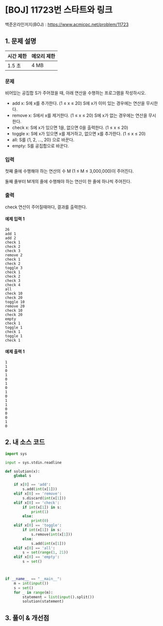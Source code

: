 # [BOJ] 11723번 스타트와 링크

백준온라인저지(BOJ) :  https://www.acmicpc.net/problem/11723


## 1. 문제 설명

| 시간 제한 | 메모리 제한 | 
| :-------- | :---------- |
| 1.5 초      | 4 MB      | 

### 문제

비어있는 공집합 S가 주어졌을 때, 아래 연산을 수행하는 프로그램을 작성하시오.

- add x: S에 x를 추가한다. (1 ≤ x ≤ 20) S에 x가 이미 있는 경우에는 연산을 무시한다.
- remove x: S에서 x를 제거한다. (1 ≤ x ≤ 20) S에 x가 없는 경우에는 연산을 무시한다.
- check x: S에 x가 있으면 1을, 없으면 0을 출력한다. (1 ≤ x ≤ 20)
- toggle x: S에 x가 있으면 x를 제거하고, 없으면 x를 추가한다. (1 ≤ x ≤ 20)
- all: S를 {1, 2, ..., 20} 으로 바꾼다.
- empty: S를 공집합으로 바꾼다.

### 입력

첫째 줄에 수행해야 하는 연산의 수 M (1 ≤ M ≤ 3,000,000)이 주어진다.

둘째 줄부터 M개의 줄에 수행해야 하는 연산이 한 줄에 하나씩 주어진다.

### 출력

check 연산이 주어질때마다, 결과를 출력한다.

#### 예제 입력 1

```
26
add 1
add 2
check 1
check 2
check 3
remove 2
check 1
check 2
toggle 3
check 1
check 2
check 3
check 4
all
check 10
check 20
toggle 10
remove 20
check 10
check 20
empty
check 1
toggle 1
check 1
toggle 1
check 1
```

#### 예제 출력 1

```
1
1
0
1
0
1
0
1
0
1
1
0
0
0
1
0
```


## 2. 내 소스 코드

```python
import sys

input = sys.stdin.readline

def solution(x):
    global s

    if x[0] == 'add':
        s.add(int(x[1]))
    elif x[0] == 'remove':
        s.discard(int(x[1]))
    elif x[0] == 'check':
        if int(x[1]) in s:
            print(1)
        else:
            print(0)
    elif x[0] == 'toggle':
        if int(x[1]) in s:
            s.remove(int(x[1]))
        else:
            s.add(int(x[1]))
    elif x[0] == 'all':
        s = set(range(1, 21))
    elif x[0] == 'empty':
        s = set()



if __name__ == "__main__":
    m = int(input())
    s = set()
    for _ in range(m):
        statement = list(input().split())
        solution(statement)
```



## 3. 풀이 & 개선점

```python

```